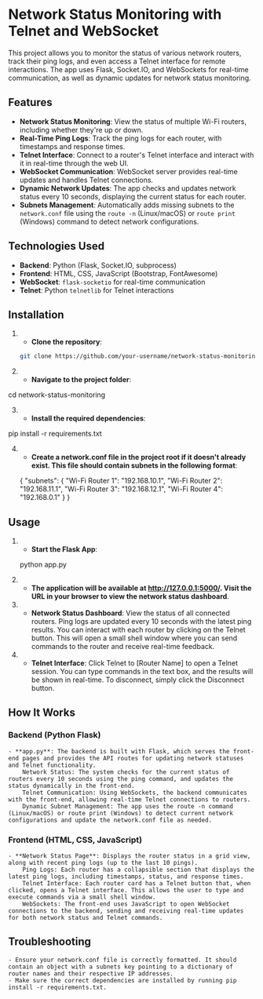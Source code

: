 # Network Status Monitoring with Telnet and WebSocket

This project allows you to monitor the status of various network routers, track their ping logs, and even access a Telnet interface for remote interactions. The app uses Flask, Socket.IO, and WebSockets for real-time communication, as well as dynamic updates for network status monitoring.

## Features

- **Network Status Monitoring**: View the status of multiple Wi-Fi routers, including whether they're up or down.
- **Real-Time Ping Logs**: Track the ping logs for each router, with timestamps and response times.
- **Telnet Interface**: Connect to a router's Telnet interface and interact with it in real-time through the web UI.
- **WebSocket Communication**: WebSocket server provides real-time updates and handles Telnet connections.
- **Dynamic Network Updates**: The app checks and updates network status every 10 seconds, displaying the current status for each router.
- **Subnets Management**: Automatically adds missing subnets to the `network.conf` file using the `route -n` (Linux/macOS) or `route print` (Windows) command to detect network configurations.

## Technologies Used

- **Backend**: Python (Flask, Socket.IO, subprocess)
- **Frontend**: HTML, CSS, JavaScript (Bootstrap, FontAwesome)
- **WebSocket**: `flask-socketio` for real-time communication
- **Telnet**: Python `telnetlib` for Telnet interactions

## Installation

1. - **Clone the repository**:
   ```bash
   git clone https://github.com/your-username/network-status-monitoring.git


2. - **Navigate to the project folder**:

cd network-status-monitoring

3. - **Install the required dependencies**:

pip install -r requirements.txt

4. - **Create a network.conf file in the project root if it doesn't already exist. This file should contain subnets in the following format**:

    {
        "subnets": {
            "Wi-Fi Router 1": "192.168.10.1",
            "Wi-Fi Router 2": "192.168.11.1",
            "Wi-Fi Router 3": "192.168.12.1",
            "Wi-Fi Router 4": "192.168.0.1"
        }
    }

## Usage

1. - **Start the Flask App**:

    python app.py

2. - **The application will be available at http://127.0.0.1:5000/. Visit the URL in your browser to view the network status dashboard**.

3. - **Network Status Dashboard**:
    View the status of all connected routers.
    Ping logs are updated every 10 seconds with the latest ping results.
    You can interact with each router by clicking on the Telnet button. This will open a small shell window where you can send commands to the router and receive real-time feedback.

4. - **Telnet Interface**:
    Click Telnet to [Router Name] to open a Telnet session.
    You can type commands in the text box, and the results will be shown in real-time.
    To disconnect, simply click the Disconnect button.

## How It Works
### Backend (Python Flask)

    - **app.py**: The backend is built with Flask, which serves the front-end pages and provides the API routes for updating network statuses and Telnet functionality.
        Network Status: The system checks for the current status of routers every 10 seconds using the ping command, and updates the status dynamically in the front-end.
        Telnet Communication: Using WebSockets, the backend communicates with the front-end, allowing real-time Telnet connections to routers.
        Dynamic Subnet Management: The app uses the route -n command (Linux/macOS) or route print (Windows) to detect current network configurations and update the network.conf file as needed.

### Frontend (HTML, CSS, JavaScript)

    - **Network Status Page**: Displays the router status in a grid view, along with recent ping logs (up to the last 10 pings).
        Ping Logs: Each router has a collapsible section that displays the latest ping logs, including timestamps, status, and response times.
        Telnet Interface: Each router card has a Telnet button that, when clicked, opens a Telnet interface. This allows the user to type and execute commands via a small shell window.
        WebSockets: The front-end uses JavaScript to open WebSocket connections to the backend, sending and receiving real-time updates for both network status and Telnet commands.

## Troubleshooting

    - Ensure your network.conf file is correctly formatted. It should contain an object with a subnets key pointing to a dictionary of router names and their respective IP addresses.
    - Make sure the correct dependencies are installed by running pip install -r requirements.txt.
